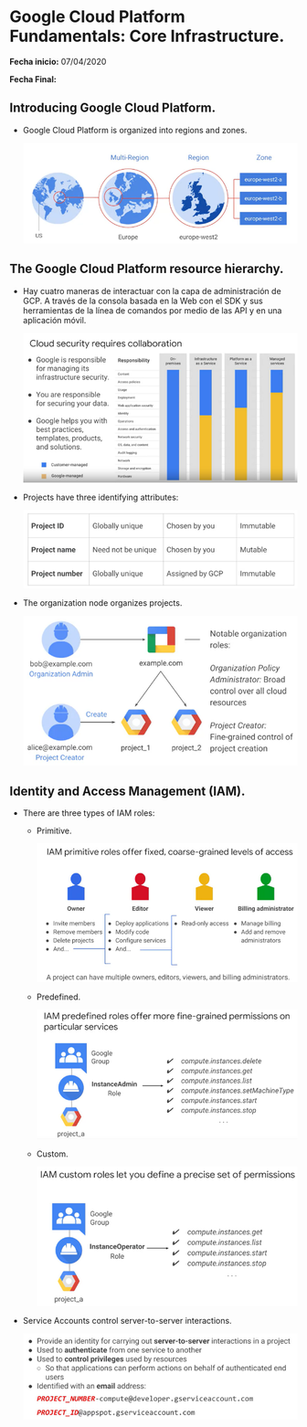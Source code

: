 # Google Cloud Platform Fundamentals: Core Infrastructure.

**Fecha inicio:** 07/04/2020

**Fecha Final:**  

## Introducing Google Cloud Platform.

- Google Cloud Platform is organized into regions and zones.

  ![image-20200408011730994](./Arc_Google_Cloud_Platform/images/Zones_Organized.png)

## The Google Cloud Platform resource hierarchy.

- Hay cuatro maneras de interactuar con la capa de administración de GCP.  A través de la consola basada en la Web  con el SDK y sus herramientas de la línea de comandos  por medio de las API  y en una aplicación móvil.

  ![image-20200408014246506](./Arc_Google_Cloud_Platform/images/Cloud_Security.png)

- Projects have three identifying attributes:

  ![image-20200408014653732](./Arc_Google_Cloud_Platform/images/Projects_attributes.png)

- The organization node organizes projects.

  ![image-20200408015023494](./Arc_Google_Cloud_Platform/images/Projects_Organization.png)

## Identity and Access Management (IAM).

- There are three types of IAM roles:

  - Primitive. 

    ![image-20200408015944270](./Arc_Google_Cloud_Platform/images/IAM_primitive.png)

  - Predefined.

    ![image-20200408020303358](./Arc_Google_Cloud_Platform/images/IAM_Predefined.png)

  - Custom.

    ![image-20200408020431720](./Arc_Google_Cloud_Platform/images/IAM_Custom.png)

- Service Accounts control server-to-server interactions.

  ![image-20200408020714814](./Arc_Google_Cloud_Platform/images/Service_Accounts.png)